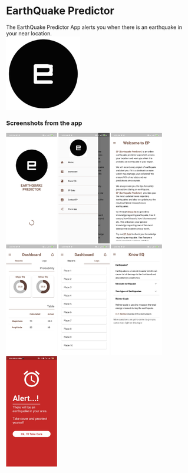 # EarthQuake Predictor
The EarthQuake Predictor App alerts you when there is an earthquake in your near location.
<br />
<img width="200" alt="EQ Predictor" src="/assets/images/icon.png">
<br />

### Screenshots from the app
<img height="300" alt="Splash Screen" src="/screenshots/splash_screen.jpg"> <img height="300" alt="Drawer" src="/screenshots/drawer.jpg"> <img height="300" alt="Welcome" src="/screenshots/welcome.jpg"> <img height="300" alt="Reports Tab" src="/screenshots/reports_tab.jpg"> <img height="300" alt="Logs Tab" src="/screenshots/logs_tab.jpg"> <img height="300" alt="Know EQ" src="/screenshots/know_eq.jpg"> <img height="300" alt="EQ Predictor" src="/screenshots/alert_screen.jpg">
